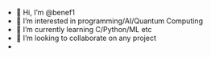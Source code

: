 - 👋 Hi, I’m @benef1
- 👀 I’m interested in programming/AI/Quantum Computing
- 🌱 I’m currently learning C/Python/ML etc
- 💞️ I’m looking to collaborate on any project 
- 

<!---
benef1/benef1 is a ✨ special ✨ repository because its `README.md` (this file) appears on your GitHub profile.
You can click the Preview link to take a look at your changes.
--->
